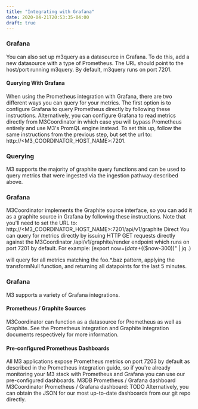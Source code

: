 ```yaml
---
title: "Integrating with Grafana"
date: 2020-04-21T20:53:35-04:00
draft: true
---
```


### Grafana
You can also set up m3query as a datasource in Grafana. To do this, add a new datasource with a type of Prometheus. The URL should point to the host/port running m3query. By default, m3query runs on port 7201.

#### Querying With Grafana
When using the Prometheus integration with Grafana, there are two different ways you can query for your metrics. The first option is to configure Grafana to query Prometheus directly by following these instructions.
Alternatively, you can configure Grafana to read metrics directly from M3Coordinator in which case you will bypass Prometheus entirely and use M3's PromQL engine instead. To set this up, follow the same instructions from the previous step, but set the url to: http://<M3_COORDINATOR_HOST_NAME>:7201.

### Querying
M3 supports the majority of graphite query functions and can be used to query metrics that were ingested via the ingestion pathway described above.

### Grafana
M3Coordinator implements the Graphite source interface, so you can add it as a graphite source in Grafana by following these instructions.
Note that you'll need to set the URL to: http://<M3_COORDINATOR_HOST_NAME>:7201/api/v1/graphite
Direct
You can query for metrics directly by issuing HTTP GET requests directly against the M3Coordinator /api/v1/graphite/render endpoint which runs on port 7201 by default. For example:
(export now=$(date +%s) && curl "localhost:7201/api/v1/graphite/render?target=transformNull(foo.*.baz)&from=$(($now-300))" | jq .)

will query for all metrics matching the foo.*.baz pattern, applying the transformNull function, and returning all datapoints for the last 5 minutes.

### Grafana
M3 supports a variety of Grafana integrations.

#### Prometheus / Graphite Sources
M3Coordinator can function as a datasource for Prometheus as well as Graphite. See the Prometheus integration and Graphite integration documents respectively for more information.
#### Pre-configured Prometheus Dashboards
All M3 applications expose Prometheus metrics on port 7203 by default as described in the Prometheus integration guide, so if you're already monitoring your M3 stack with Prometheus and Grafana you can use our pre-configured dashboards.
M3DB Prometheus / Grafana dashboard
M3Coordinator Prometheus / Grafana dashboard: TODO
Alternatively, you can obtain the JSON for our most up-to-date dashboards from our git repo directly.
